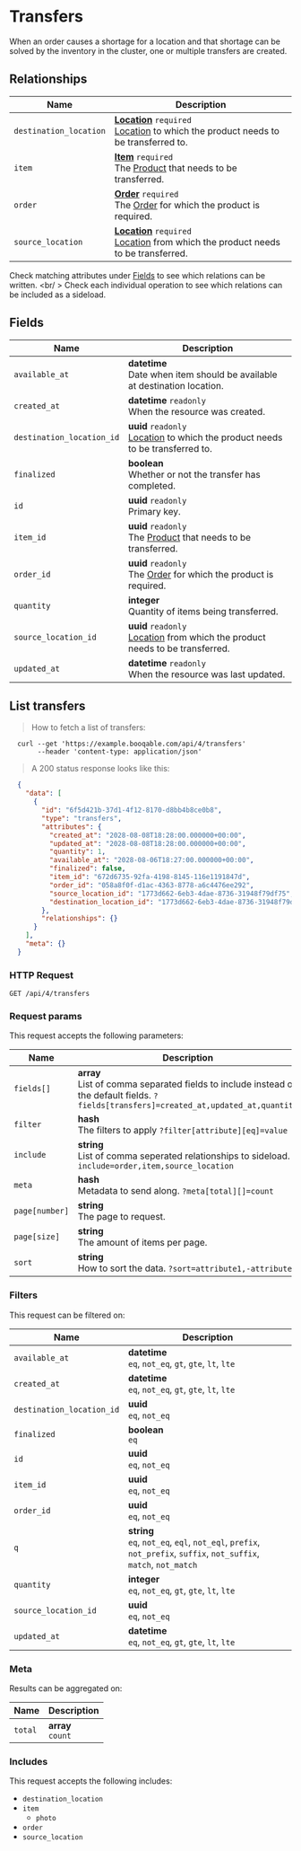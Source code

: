 # Transfers

When an order causes a shortage for a location and that shortage can be
solved by the inventory in the cluster, one or multiple transfers are created.

## Relationships
Name | Description
-- | --
`destination_location` | **[Location](#locations)** `required`<br>[Location](#locations) to which the product needs to be transferred to. 
`item` | **[Item](#items)** `required`<br>The [Product](#products) that needs to be transferred. 
`order` | **[Order](#orders)** `required`<br>The [Order](#orders) for which the product is required. 
`source_location` | **[Location](#locations)** `required`<br>[Location](#locations) from which the product needs to be transferred. 


Check matching attributes under [Fields](#transfers-fields) to see which relations can be written.
<br/ >
Check each individual operation to see which relations can be included as a sideload.
## Fields

 Name | Description
-- | --
`available_at` | **datetime** <br>Date when item should be available at destination location. 
`created_at` | **datetime** `readonly`<br>When the resource was created.
`destination_location_id` | **uuid** `readonly`<br>[Location](#locations) to which the product needs to be transferred to. 
`finalized` | **boolean** <br>Whether or not the transfer has completed. 
`id` | **uuid** `readonly`<br>Primary key.
`item_id` | **uuid** `readonly`<br>The [Product](#products) that needs to be transferred. 
`order_id` | **uuid** `readonly`<br>The [Order](#orders) for which the product is required. 
`quantity` | **integer** <br>Quantity of items being transferred. 
`source_location_id` | **uuid** `readonly`<br>[Location](#locations) from which the product needs to be transferred. 
`updated_at` | **datetime** `readonly`<br>When the resource was last updated.


## List transfers


> How to fetch a list of transfers:

```shell
  curl --get 'https://example.booqable.com/api/4/transfers'
       --header 'content-type: application/json'
```

> A 200 status response looks like this:

```json
  {
    "data": [
      {
        "id": "6f5d421b-37d1-4f12-8170-d8bb4b8ce0b8",
        "type": "transfers",
        "attributes": {
          "created_at": "2028-08-08T18:28:00.000000+00:00",
          "updated_at": "2028-08-08T18:28:00.000000+00:00",
          "quantity": 1,
          "available_at": "2028-08-06T18:27:00.000000+00:00",
          "finalized": false,
          "item_id": "672d6735-92fa-4198-8145-116e1191847d",
          "order_id": "058a8f0f-d1ac-4363-8778-a6c4476ee292",
          "source_location_id": "1773d662-6eb3-4dae-8736-31948f79df75",
          "destination_location_id": "1773d662-6eb3-4dae-8736-31948f79df75"
        },
        "relationships": {}
      }
    ],
    "meta": {}
  }
```

### HTTP Request

`GET /api/4/transfers`

### Request params

This request accepts the following parameters:

Name | Description
-- | --
`fields[]` | **array** <br>List of comma separated fields to include instead of the default fields. `?fields[transfers]=created_at,updated_at,quantity`
`filter` | **hash** <br>The filters to apply `?filter[attribute][eq]=value`
`include` | **string** <br>List of comma seperated relationships to sideload. `?include=order,item,source_location`
`meta` | **hash** <br>Metadata to send along. `?meta[total][]=count`
`page[number]` | **string** <br>The page to request.
`page[size]` | **string** <br>The amount of items per page.
`sort` | **string** <br>How to sort the data. `?sort=attribute1,-attribute2`


### Filters

This request can be filtered on:

Name | Description
-- | --
`available_at` | **datetime** <br>`eq`, `not_eq`, `gt`, `gte`, `lt`, `lte`
`created_at` | **datetime** <br>`eq`, `not_eq`, `gt`, `gte`, `lt`, `lte`
`destination_location_id` | **uuid** <br>`eq`, `not_eq`
`finalized` | **boolean** <br>`eq`
`id` | **uuid** <br>`eq`, `not_eq`
`item_id` | **uuid** <br>`eq`, `not_eq`
`order_id` | **uuid** <br>`eq`, `not_eq`
`q` | **string** <br>`eq`, `not_eq`, `eql`, `not_eql`, `prefix`, `not_prefix`, `suffix`, `not_suffix`, `match`, `not_match`
`quantity` | **integer** <br>`eq`, `not_eq`, `gt`, `gte`, `lt`, `lte`
`source_location_id` | **uuid** <br>`eq`, `not_eq`
`updated_at` | **datetime** <br>`eq`, `not_eq`, `gt`, `gte`, `lt`, `lte`


### Meta

Results can be aggregated on:

Name | Description
-- | --
`total` | **array** <br>`count`


### Includes

This request accepts the following includes:

<ul>
  <li><code>destination_location</code></li>
  <li>
    <code>item</code>
    <ul>
      <li><code>photo</code></li>
    </ul>
  </li>
  <li><code>order</code></li>
  <li><code>source_location</code></li>
</ul>


